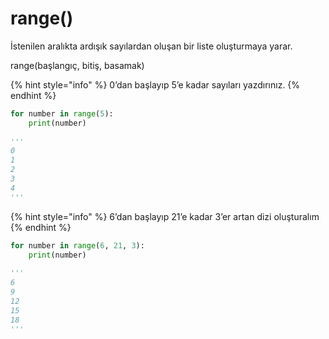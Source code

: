 # range()

İstenilen aralıkta ardışık sayılardan oluşan bir liste oluşturmaya yarar.

range(başlangıç, bitiş, basamak)

{% hint style="info" %}
0’dan başlayıp 5’e kadar sayıları yazdırınız.
{% endhint %}

```python
for number in range(5):
    print(number)
    
'''
0
1
2
3
4
'''
```

{% hint style="info" %}
6’dan başlayıp 21’e kadar 3’er artan dizi oluşturalım
{% endhint %}

```python
for number in range(6, 21, 3):
    print(number)
    
'''
6
9
12
15
18
'''
```
